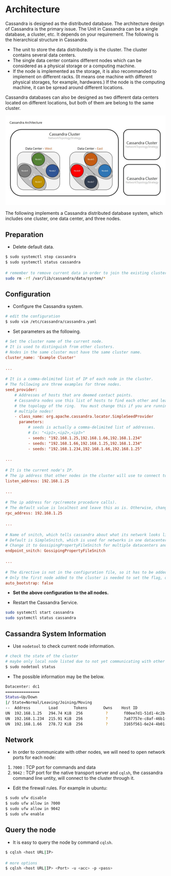 # Architecture

Cassandra is designed as the distributed database. The architecture design of Cassandra is the primary issue. The Unit in Cassandra can be a single database, a cluster, etc. It depends on your requirement. The following is the hierarchical  structure in Cassandra. 

* The unit to store the data distributedly is the cluster. The cluster contains several data centers.
* The single data center contains different nodes which can be considered as a physical storage or a computing machine. 
* If the node is implemented as the storage, it is also recommanded to implement on different racks. (It means one machine with different physical storages, for example, hardwares.) If the node is the computing machine, it can be spread around different locations.  

Cassandra databases can also be designed as two different data centers located on different locations, but both of them are belong to the same cluster.

![](../images/cassandra_arch.jpg)

The following implements a Cassandra distributed database system, which includes one cluster, one data center, and three nodes.

## Preparation

* Delete default data.

```bash
$ sudo systemctl stop cassandra
$ sudo systemctl status cassandra

# remember to remove current data in order to join the existing cluster
sudo rm -rf /var/lib/cassandra/data/system/*
```

## Configuration

* Configure the Cassandra system.

```bash
# edit the configuration
$ sudo vim /etc/cassandra/cassandra.yaml
```

* Set parameters as the following.

```ini
# Set the cluster name of the current node. 
# It is used to distinguish from other clusters.
# Nodes in the same cluster must have the same cluster name.
cluster_name: 'Example Cluster'

...

# It is a comma-delimited list of IP of each node in the cluster.
# The following are three examples for three nodes.
seed_provider:
    # Addresses of hosts that are deemed contact points.
    # Cassandra nodes use this list of hosts to find each other and learn
    # the topology of the ring.  You must change this if you are running
    # multiple nodes!
    - class_name: org.apache.cassandra.locator.SimpleSeedProvider
      parameters:
          # seeds is actually a comma-delimited list of addresses.
          # Ex: "<ip1>,<ip2>,<ip3>"
          - seeds: "192.168.1.25,192.168.1.66,192.168.1.234"
          - seeds: "192.168.1.66,192.168.1.25,192.168.1.234"
          - seeds: "192.168.1.234,192.168.1.66,192.168.1.25"

...

# It is the current node's IP.
# The ip address that other nodes in the cluster will use to connect to this one.
listen_address: 192.168.1.25

...

# The ip address for rpc(remote procedure calls). 
# The default value is localhost and leave this as is. Otherwise, change to server's IP address or the loopback address (127.0.0.1).
rpc_address: 192.168.1.25

...

# Name of snitch, which tells cassandra about what its network looks like. 
# Default is SimpleSnitch, which is used for networks in one datacenter. 
# Change it to GossipingPropertyFileSnitch for multiple datacenters and it is preferred for production setups.
endpoint_snitch: GossipingPropertyFileSnitch

...

# The directive is not in the configuration file, so it has to be added and set to false.
# Only the first node added to the cluster is needed to set the flag, others don't.
auto_bootstrap: false
```

* **Set the above configuration to the all nodes.**

* Restart the Cassandra Service.

```bash
sudo systemctl start cassandra
sudo systemctl status cassandra
```

## Cassandra System Information

* Use `nodetool` to check current node information.

```bash
# check the state of the cluster
# maybe only local node listed due to not yet communicating with other nodes
$ sudo nodetool status
```

* The possible information may be the below.

```bash
Datacenter: dc1
===============
Status=Up/Down
|/ State=Normal/Leaving/Joining/Moving
--  Address        Load       Tokens       Owns    Host ID                               Rack
UN  192.168.1.25   294.74 KiB  256          ?       f00ee7d1-51d1-4c2b-94a2-1c610f54994f  rack1
UN  192.168.1.234  215.91 KiB  256          ?       7a87757e-c8af-46b1-a708-639d069bb74e  rack1
UN  192.168.1.66   278.72 KiB  256          ?       3165f561-6e24-4b01-b05e-b47b9301d142  rack1
```

## Network

* In order to communicate with other nodes, we will need to open network ports for each node:

1. `7000` : TCP port for commands and data
2. `9042` : TCP port for the native transport server and `cqlsh`, the cassandra command line untity, will connect to the cluster through it.

* Edit the firewall rules. For example in ubuntu:

```bash
$ sudo ufw disable
$ sudo ufw allow in 7000
$ sudo ufw allow in 9042
$ sudo ufw enable
```

## Query the node

* It is easy to query the node by command `cqlsh`.

```bash
$ cqlsh <host URL|IP>

# more options
$ cqlsh <host URL|IP> <Port> -u <acc> -p <pass>
```











